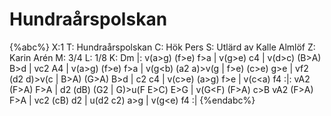 # Hundraårspolskan

{%abc%}
X:1
T: Hundraårspolskan
C: Hök Pers
S: Utlärd av Kalle Almlöf
Z: Karin Arén
M: 3/4
L: 1/8
K: Dm
|: v(a>g) (f>e) f>a | v(g>e) c4 | v(d>c) (B>A) B>d | vc2 A4 | 
v(a>g) (f>e) f>a | v(g<b) (a2 a)>v(g | f>e) (c>e) g>e | vf2 (d2 d)>v(c | 
B>A) (G>A) B>d | c2 c4 | v(c>e) (a>g) f>e | v(c<a) f4 :|:
vA2 (F>A) F>A | d2 (dB) (G2 |  G)>u(F E>C) E>G | v(G<F) (F>A) c>B
vA2 (F>A) F>A | vc2 (cB) d2 | u(d2 c2) a>g | v(g<e) f4 :| 
{%endabc%}



